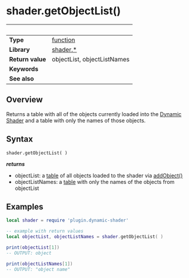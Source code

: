 # shader.getObjectList()

|                      | &nbsp; 
| -------------------- | ---------------------------------------------------------------
| __Type__             | [function](http://docs.coronalabs.com/api/type/Function.html)
| __Library__          | [shader.*](README.md)
| __Return value__     | objectList, objectListNames
| __Keywords__         | 
| __See also__         | 



## Overview

Returns a table with all of the objects currently loaded into the [Dynamic Shader](README.md) and a table with only the names of those objects.

## Syntax

	shader.getObjectList( )
  
  __*returns*__ 
  - objectList: a [table](https://docs.coronalabs.com/api/type/Table.html) of all objects loaded to the shader via [addObject()](addObject.markdown) 
  - objectListNames: a [table](https://docs.coronalabs.com/api/type/Table.html) with only the names of the objects from objectList
  
## Examples

``````lua
local shader = require 'plugin.dynamic-shader'

-- example with return values
local objectList, objectListNames = shader.getObjectList( )

print(objectList[1])
-- OUTPUT: object

print(objectListNames[1])
-- OUTPUT: "object name"

``````
